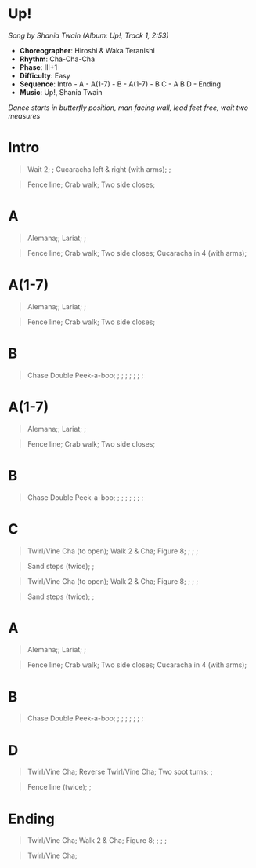 # Up!
*Song by Shania Twain (Album: Up!, Track 1, 2:53)*

* **Choreographer**: Hiroshi & Waka Teranishi
* **Rhythm**: Cha-Cha-Cha
* **Phase**: III+1
* **Difficulty**: Easy
* **Sequence**: Intro - A - A(1-7) - B - A(1-7) - B C - A B D - Ending
* **Music**: Up!, Shania Twain

*Dance starts in butterfly position, man facing wall, lead feet free, wait two measures*

# Intro

> Wait 2; ; Cucaracha left & right (with arms); ;

> Fence line; Crab walk; Two side closes;

# A

> Alemana;;  Lariat; ;

> Fence line; Crab walk; Two side closes; Cucaracha in 4 (with arms);

# A(1-7)

> Alemana;;  Lariat; ;

> Fence line; Crab walk; Two side closes;

# B

> Chase Double Peek-a-boo; ; ; ; ; ; ; ;

# A(1-7)

> Alemana;;  Lariat; ;

> Fence line; Crab walk; Two side closes;

# B

> Chase Double Peek-a-boo; ; ; ; ; ; ; ;

# C

> Twirl/Vine Cha (to open); Walk 2 & Cha; Figure 8; ; ; ;

> Sand steps (twice); ;

> Twirl/Vine Cha (to open); Walk 2 & Cha; Figure 8; ; ; ;

> Sand steps (twice); ;

# A

> Alemana;;  Lariat; ;

> Fence line; Crab walk; Two side closes; Cucaracha in 4 (with arms);

# B

> Chase Double Peek-a-boo; ; ; ; ; ; ; ;

# D

> Twirl/Vine Cha; Reverse Twirl/Vine Cha; Two spot turns; ;

> Fence line (twice); ;

# Ending

> Twirl/Vine Cha; Walk 2 & Cha; Figure 8; ; ; ;

> Twirl/Vine Cha;

<meta name="x:audio-file" content="s/Shania Twain/Shania Twain - Up! (red).mp3">